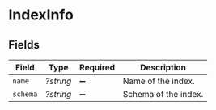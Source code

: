 # IndexInfo


## Fields

| Field                | Type                 | Required             | Description          |
| -------------------- | -------------------- | -------------------- | -------------------- |
| `name`               | *?string*            | :heavy_minus_sign:   | Name of the index.   |
| `schema`             | *?string*            | :heavy_minus_sign:   | Schema of the index. |